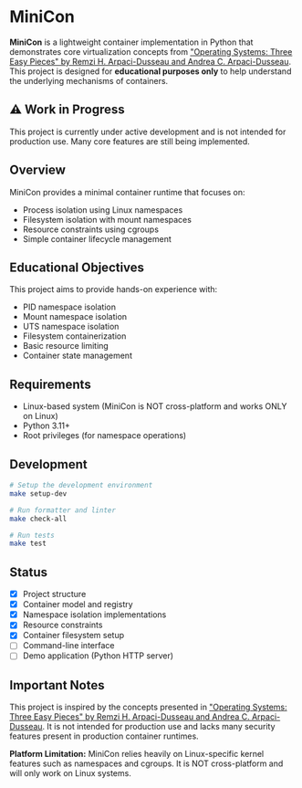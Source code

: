 # MiniCon

**MiniCon** is a lightweight container implementation in Python that demonstrates core virtualization concepts from ["Operating Systems: Three Easy Pieces" by Remzi H. Arpaci-Dusseau and Andrea C. Arpaci-Dusseau](https://pages.cs.wisc.edu/~remzi/OSTEP/). This project is designed for **educational purposes only** to help understand the underlying mechanisms of containers.

## ⚠️ Work in Progress

This project is currently under active development and is not intended for production use. Many core features are still being implemented.

## Overview

MiniCon provides a minimal container runtime that focuses on:

- Process isolation using Linux namespaces
- Filesystem isolation with mount namespaces
- Resource constraints using cgroups
- Simple container lifecycle management

## Educational Objectives

This project aims to provide hands-on experience with:

- PID namespace isolation
- Mount namespace isolation
- UTS namespace isolation
- Filesystem containerization
- Basic resource limiting
- Container state management

## Requirements

- Linux-based system (MiniCon is NOT cross-platform and works ONLY on Linux)
- Python 3.11+
- Root privileges (for namespace operations)

## Development

```bash
# Setup the development environment
make setup-dev

# Run formatter and linter
make check-all

# Run tests
make test
```

## Status

- [x] Project structure
- [x] Container model and registry
- [x] Namespace isolation implementations
- [x] Resource constraints
- [x] Container filesystem setup
- [ ] Command-line interface
- [ ] Demo application (Python HTTP server)

## Important Notes

This project is inspired by the concepts presented in ["Operating Systems: Three Easy Pieces" by Remzi H. Arpaci-Dusseau and Andrea C. Arpaci-Dusseau](https://pages.cs.wisc.edu/~remzi/OSTEP/). It is not intended for production use and lacks many security features present in production container runtimes.

**Platform Limitation:** MiniCon relies heavily on Linux-specific kernel features such as namespaces and cgroups. It is NOT cross-platform and will only work on Linux systems.
